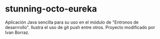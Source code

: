 # stunning-octo-eureka

Aplicación Java sencilla para su uso en el módulo de "Entronos de desarrrollo".
Ilustra el uso de git push entre otros.
Proyecto modificado por Ivan Borraz.
